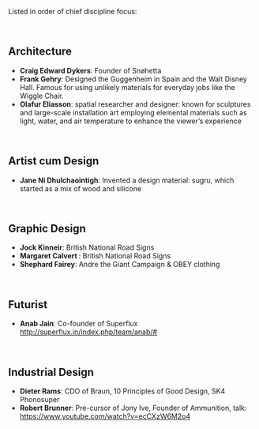 Listed in order of chief discipline focus:

<br />


## Architecture
- <b>Craig Edward Dykers</b>: Founder of Snøhetta
- <b>Frank Gehry</b>: Designed the Guggenheim in Spain and the Walt Disney Hall. Famous for using unlikely materials for everyday jobs like the Wiggle Chair.
- <b>Olafur Eliasson</b>: spatial researcher and designer: known for sculptures and large-scale installation art employing elemental materials such as light, water, and air temperature to enhance the viewer’s experience
<br />

## Artist cum Design
- <b>Jane Ni Dhulchaointigh</b>: Invented a design material: sugru, which started as a mix of wood and silicone
<br />

## Graphic Design
- <b>Jock Kinneir</b>: British National Road Signs
- <b>Margaret Calvert </b>: British National Road Signs
- <b>Shephard Fairey</b>: Andre the Giant Campaign & OBEY clothing
<br />

## Futurist
- <b>Anab Jain</b>: Co-founder of Superflux http://superflux.in/index.php/team/anab/#
<br />

## Industrial Design
- <b>Dieter Rams</b>: CDO of Braun, 10 Principles of Good Design, SK4 Phonosuper
- <b>Robert Brunner</b>: Pre-cursor of Jony Ive, Founder of Ammunition, talk: https://www.youtube.com/watch?v=ecCXzW6M2o4
<br />

